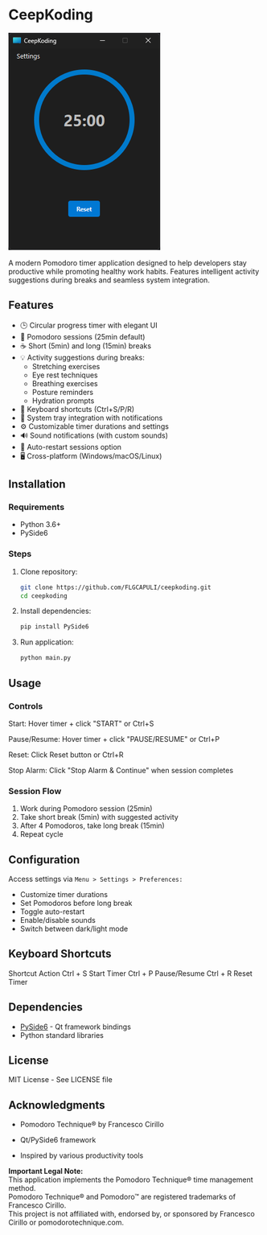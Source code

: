 # CeepKoding

![CeepKoding Screenshot](screen.png)

A modern Pomodoro timer application designed to help developers stay productive while promoting healthy work habits. Features intelligent activity suggestions during breaks and seamless system integration.

## Features

- 🕒 Circular progress timer with elegant UI
- 🍅 Pomodoro sessions (25min default)
- ☕ Short (5min) and long (15min) breaks
- 💡 Activity suggestions during breaks:
  - Stretching exercises
  - Eye rest techniques
  - Breathing exercises
  - Posture reminders
  - Hydration prompts
- 🎹 Keyboard shortcuts (Ctrl+S/P/R)
- 🔔 System tray integration with notifications
- ⚙️ Customizable timer durations and settings
- 🔊 Sound notifications (with custom sounds)
- 🔄 Auto-restart sessions option
- 🖥️ Cross-platform (Windows/macOS/Linux)

## Installation

### Requirements
- Python 3.6+
- PySide6

### Steps
1. Clone repository:
   ```bash
   git clone https://github.com/FLGCAPULI/ceepkoding.git
   cd ceepkoding
2. Install dependencies:
   ```bash
   pip install PySide6
3. Run application:
   ```bash
   python main.py

## Usage

### Controls

Start: Hover timer + click "START" or Ctrl+S

Pause/Resume: Hover timer + click "PAUSE/RESUME" or Ctrl+P

Reset: Click Reset button or Ctrl+R

Stop Alarm: Click "Stop Alarm & Continue" when session completes

### Session Flow

1. Work during Pomodoro session (25min)
2. Take short break (5min) with suggested activity
3. After 4 Pomodoros, take long break (15min)
4. Repeat cycle

## Configuration

Access settings via ```Menu > Settings > Preferences:```

- Customize timer durations
- Set Pomodoros before long break
- Toggle auto-restart
- Enable/disable sounds
- Switch between dark/light mode

## Keyboard Shortcuts
Shortcut	Action
Ctrl + S	Start Timer
Ctrl + P	Pause/Resume
Ctrl + R	Reset Timer

## Dependencies

- [PySide6](https://pypi.org/project/PySide6/) - Qt framework bindings
- Python standard libraries

## License

MIT License - See LICENSE file

## Acknowledgments

- Pomodoro Technique® by Francesco Cirillo

- Qt/PySide6 framework

- Inspired by various productivity tools

**Important Legal Note:**  
This application implements the Pomodoro Technique® time management method.  
Pomodoro Technique® and Pomodoro™ are registered trademarks of Francesco Cirillo.  
This project is not affiliated with, endorsed by, or sponsored by Francesco Cirillo or pomodorotechnique.com.


